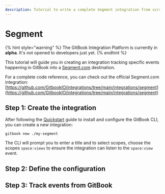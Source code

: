 ```yaml
---
description: Tutorial to write a complete Segment integration from scratch.
---
```


# Segment

{% hint style="warning" %}
The GitBook Integration Platform is currently in **alpha**. It's not opened to developers just yet.
{% endhint %}

This tutorial will guide you in creating an integration tracking specific events happening in GitBook into a [Segment.com](https://segment.com) destination.

For a complete code reference, you can check out the official Segment.com integration: [https://github.com/GitbookIO/integrations/tree/main/integrations/segment](https://github.com/GitbookIO/integrations/tree/main/integrations/segment)

## Step 1: Create the integration

After following the [Quickstart](../../quickstart.md) guide to install and configure the GitBook CLI, you can create a new integration:

```
gitbook new ./my-segment
```

The CLI will prompt you to enter a title and to select scopes, choose the scopes `space:views` to ensure the integration can listen to the `space:view` event.

## Step 2: Define the configuration

## Step 3: Track events from GitBook
